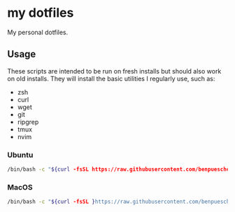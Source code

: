 # my dotfiles

My personal dotfiles. 

## Usage

These scripts are intended to be run on fresh installs but should also work on old installs.
They will install the basic utilities I regularly use, such as:
- zsh
- curl
- wget
- git
- ripgrep
- tmux
- nvim

### Ubuntu
```sh
/bin/bash -c "${curl -fsSL https://raw.githubusercontent.com/benpueschel/dotfiles/main/setup-ubuntu.sh}"
```

### MacOS
```sh
/bin/bash -c "${curl -fsSL }https://raw.githubusercontent.com/benpueschel/dotfiles/main/setup-macos.sh}"
```
